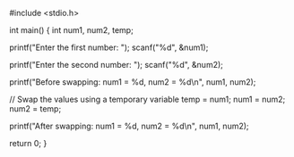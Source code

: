 #include <stdio.h>

int main() {
  int num1, num2, temp;

  printf("Enter the first number: ");
  scanf("%d", &num1);

  printf("Enter the second number: ");
  scanf("%d", &num2);

  printf("Before swapping: num1 = %d, num2 = %d\n", num1, num2);

  // Swap the values using a temporary variable
  temp = num1;
  num1 = num2;
  num2 = temp;

  printf("After swapping: num1 = %d, num2 = %d\n", num1, num2);

  return 0;
}
